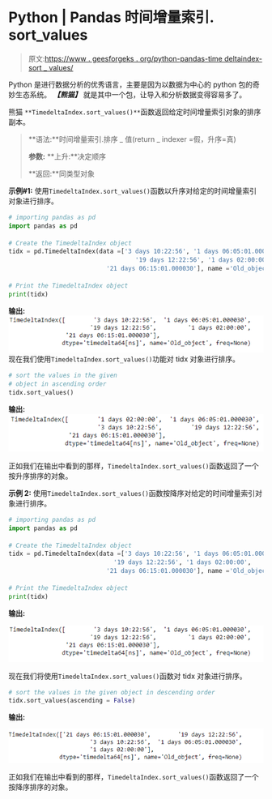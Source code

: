 # Python | Pandas 时间增量索引. sort_values

> 原文:[https://www . geesforgeks . org/python-pandas-time deltaindex-sort _ values/](https://www.geeksforgeeks.org/python-pandas-timedeltaindex-sort_values/)

Python 是进行数据分析的优秀语言，主要是因为以数据为中心的 python 包的奇妙生态系统。 ***【熊猫】*** 就是其中一个包，让导入和分析数据变得容易多了。

熊猫 `**TimedeltaIndex.sort_values()**`函数返回给定时间增量索引对象的排序副本。

> **语法:**时间增量索引.排序 _ 值(return _ indexer =假，升序=真)
> 
> **参数:**
> **上升:**决定顺序
> 
> **返回:**同类型对象

**示例#1:** 使用`TimedeltaIndex.sort_values()`函数以升序对给定的时间增量索引对象进行排序。

```py
# importing pandas as pd
import pandas as pd

# Create the TimedeltaIndex object
tidx = pd.TimedeltaIndex(data =['3 days 10:22:56', '1 days 06:05:01.000030',
                                   '19 days 12:22:56', '1 days 02:00:00',
                           '21 days 06:15:01.000030'], name ='Old_object')

# Print the TimedeltaIndex object
print(tidx)
```

**输出:**
![](img/9604c4c74471a73ba07f2e2841c19c21.png)
现在我们使用`TimedeltaIndex.sort_values()`功能对 tidx 对象进行排序。

```py
# sort the values in the given 
# object in ascending order
tidx.sort_values()
```

**输出:**
![](img/654c4cdf7c31030c1a9b2adfcaabfe11.png)

正如我们在输出中看到的那样，`TimedeltaIndex.sort_values()`函数返回了一个按升序排序的对象。

**示例 2:** 使用`TimedeltaIndex.sort_values()`函数按降序对给定的时间增量索引对象进行排序。

```py
# importing pandas as pd
import pandas as pd

# Create the TimedeltaIndex object
tidx = pd.TimedeltaIndex(data =['3 days 10:22:56', '1 days 06:05:01.000030',
                             '19 days 12:22:56', '1 days 02:00:00',
                           '21 days 06:15:01.000030'], name ='Old_object')

# Print the TimedeltaIndex object
print(tidx)
```

**输出:**

![](img/9604c4c74471a73ba07f2e2841c19c21.png)

现在我们将使用`TimedeltaIndex.sort_values()`函数对 tidx 对象进行排序。

```py
# sort the values in the given object in descending order
tidx.sort_values(ascending = False)
```

**输出:**

![](img/756fc428de587d980309fae551475ed6.png)

正如我们在输出中看到的那样，`TimedeltaIndex.sort_values()`函数返回了一个按降序排序的对象。